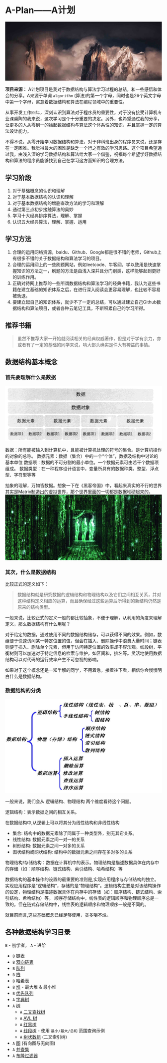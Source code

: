 # A-Plan——A计划

![title image](./assets/mountain-high.jpg "mountain-high")

**项目来源：** A计划项目是我对于数据结构与算法学习过程的总结，和一些感悟和体会的分享。A来源于单词 `algorithm` (算法)的第一个字母，同时也是26个英文字母中第一个字母，寓意着数据结构和算法在编程领域中的重要性。

从事开发工作四年，深刻认识到算法对于程序员的重要性，对于没有接受计算机专业课熏陶的我来说，这次学习是个十分重要的决定。另外，也希望通过我的分享，让更多的人从零到一的拾起数据结构与算法这个体系性的知识，并且掌握一定的算法设计能力。

不得不说，从零开始学习数据结构和算法，对于非科班出身的程序员来说，还是存在一定困难。我觉得最大的困难是缺乏一个行之有效的学习思路。这个项目希望通过我，由浅入深的学习数据结构和算法给大家一个借鉴，祝福每个希望学好数据结构和算法的程序员能够找到自己在学习这方面知识的合理方法。

## 学习阶段

1. 对于基础概念的认识和理解
2. 对于基本数据结构的认识和理解
3. 对于基本数据结构的增删查改方法的学习和理解
4. 通过第三点初步接触算法的奥妙
5. 学习十大经典排序算法，理解、掌握
6. 认识五大经典算法，理解、掌握、运用

## 学习方法

1. 合理的运用网络资源，baidu、Github、Google都是很不错的老师，Github上有很多不错的关于数据结构和算法学习的项目。
2. 合理的运用网上的一些刷题网站，例如leetcode、牛客网，学以致用是快速掌握知识的方法之一，刷题的方法是由浅入深并且分门别类，这样能够起到更好的训练作用。
3. 正确对待网上推荐的一些所谓数据结构和算法学习的经典书籍，我认为这些书籍在建立基础的知识体系之后，在进行深入阅读会更容易理解，也比较不容易被劝退。
4. 要建立起自己的知识体系，就少不了一定的总结，可以通过建立自己Github数据结构和算法项目，或者各种云笔记工具，不断积累自己的学习所得。

## 推荐书籍

> 虽然不推荐大家一开始就阅读相关的经典权威著作，但是对于学有余力，亦或者有了一定的基础的同学来说，啃大部头确实是件大有裨益的事情。

## 数据结构基本概念

### 首先要理解什么是数据

![data image](./assets/ZVFbuq.png "data image")

数据：所有能被输入到计算机中，且能被计算机处理的符号的集合。是计算机操作的对象的总称。
数据元素：数据（集合）中的一个“个体”，数据及结构中讨论的基本单位
数据项：数据的不可分割的最小单位。一个数据元素可由若干个数据项组成。
数据类型：在一种程序设计语言中，变量所具有的数据种类。整型、浮点型、字符型等等

抽象的理解，万物皆数据。想象一下在《黑客帝国》中，看起来真实的不行的世界其实是Matrix制造出的虚拟世界，那个世界里面的一切都是数据堆砌起来的。
![Matrix](./assets/20190902170538.jpg "Matrix")

### 其次，什么是数据结构

比较正式的定义如下：
> 数据结构就是研究数据的逻辑结构和物理结构以及它们之间相互关系，并对这种结构定义相应的运算，而且确保经过这些运算后所得到的新结构仍然是原来的结构类型。

一般来说，比较正式的定义一般的都比较抽象，不便于理解，从利用的角度来理解定义，那么数据结构有什么用呢？

对于给定的数据，通过使用不同的数据结构储存，可以获得不同的效果。例如，数组便于快速访问某一特定位置的值，但会在插入、删除操作中浪费大量时间；链表则便于插入、删除单个元素，但用于访问特定位置的效率却不容乐观。线段树，平衡树则可以加速对于特定信息的检索与维护，如区间和，排名等。灵活地使用数据结构可以对代码的运行效率产生不可忽视的影响。

如果对于这个概念还是一知半解的同学，不用着急，接着往下看，相信你会慢慢明白什么是数据结构。

### 数据结构的分类

![title image](./assets/121608154739442.jpg "mountain-high")

一般来说，我们会从 逻辑结构、物理结构 两个维度看待这个问题。

逻辑结构：表示数据之间的相互关系。

在数据结构中,从逻辑上可以将其分为线性结构和非线性结构

* 集合: 结构中的数据元素除了同属于一种类型外，别无其它关系。
* 线性结构: 数据元素之间一对一的关系
* 树形结构: 数据元素之间一对多的关系
* 图状结构或网状结构: 结构中的数据元素之间存在多对多的关系

物理结构/存储结构：数据在计算机中的表示。物理结构是描述数据具体在内存中的存储（如：顺序结构、链式结构、索引结构、哈希结构）等

数据结构的基本操作的设置的最重要的准则是,实现应用程序与存储结构的独立。实现应用程序是“逻辑结构”，存储的是“物理结构”。逻辑结构主要是对该结构操作的设定，物理结构是描述数据具体在内存中的存储（如：顺序结构、链式结构、索引结构、希哈结构）等。
顺序存储结构中，线性表的逻辑顺序和物理顺序总是一致的。但在链式存储结构中，线性表的逻辑顺序和物理顺序一般是不同的。

就目前而言,这些基础概念已经足够使用，贪多嚼不烂。

## 各种数据结构学习目录

`B` - 初学者， `A` - 进阶

* `B` [链表](src/data-structures/linked-list/README.zh-CN.md)
* `B` [双向链表](src/data-structures/doubly-linked-list/README.zh-CN.md)
* `B` [队列](src/data-structures/queue/README.zh-CN.md)
* `B` [栈](src/data-structures/stack/README.zh-CN.md)
* `B` [哈希表](src/data-structures/hash-table/README.zh-CN.md)
* `B` [堆](src/data-structures/heap/README.zh-CN.md) - 最大堆 & 最小堆
* `B` [优先队列](src/data-structures/priority-queue/README.zh-CN.md)
* `A` [字典树](src/data-structures/trie/README.zh-CN.md)
* `A` [树](src/data-structures/tree/README.zh-CN.md)
  * `A` [二叉查找树](src/data-structures/tree/binary-search-tree)
  * `A` [AVL 树](src/data-structures/tree/avl-tree)
  * `A` [红黑树](src/data-structures/tree/red-black-tree)
  * `A` [线段树](src/data-structures/tree/segment-tree) - 使用 `最小/最大/总和` 范围查询示例
  * `A` [树状数组](src/data-structures/tree/fenwick-tree) (二叉索引树)
* `A` [图](src/data-structures/graph/README.zh-CN.md) (有向图与无向图)
* `A` [并查集](src/data-structures/disjoint-set)
* `A` [布隆过滤器](src/data-structures/bloom-filter)
